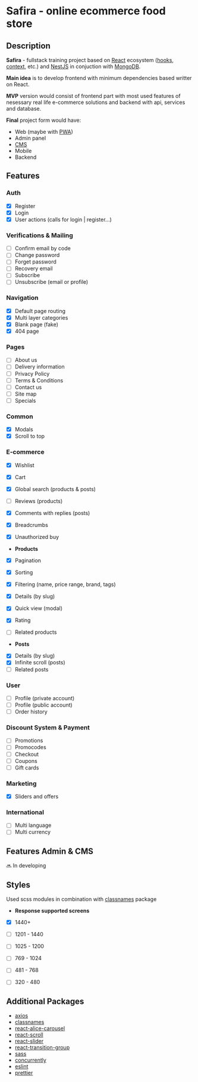 # Safira - online ecommerce food store

## Description
**Safira** - fullstack training project based on [React](https://react.dev/) ecosystem ([hooks](https://react.dev/reference/react), [context](https://react.dev/reference/react/useContext), etc.) and [NestJS](https://nestjs.com/) in conjuction with [MongoDB](https://www.mongodb.com/).

**Main idea** is to develop frontend with minimum dependencies based writter on React.

**MVP** version would consist of frontend part with most used features of nesessary real life e-commerce solutions and backend with api, services and database.

**Final** project form would have:
- Web (maybe with [PWA](https://developer.mozilla.org/en-US/docs/Web/Progressive_web_apps))
- Admin panel
- [CMS](https://developer.mozilla.org/en-US/docs/Glossary/CMS)
- Mobile
- Backend

## Features
### Auth
- [x] Register
- [x] Login
- [x] User actions (calls for login | register...)

### Verifications & Mailing
- [ ] Confirm email by code
- [ ] Change password
- [ ] Forget password
- [ ] Recovery email
- [ ] Subscribe
- [ ] Unsubscribe (email or profile)

### Navigation
- [x] Default page routing
- [x] Multi layer categories
- [x] Blank page (fake)
- [x] 404 page

### Pages
- [ ] About us
- [ ] Delivery information
- [ ] Privacy Policy
- [ ] Terms & Conditions
- [ ] Contact us
- [ ] Site map
- [ ] Specials

### Common
- [x] Modals
- [x] Scroll to top

### E-commerce
- [x] Wishlist
- [x] Cart
- [x] Global search (products & posts)
- [ ] Reviews (products)
- [x] Comments with replies (posts)
- [x] Breadcrumbs
- [x] Unauthorized buy


- **Products**
- [x] Pagination
- [x] Sorting
- [x] Filtering (name, price range, brand, tags)
- [x] Details (by slug)
- [x] Quick view (modal)
- [x] Rating
- [ ] Related products


- **Posts**
- [x] Details (by slug)
- [x] Infinite scroll (posts)
- [ ] Related posts

### User
- [ ] Profile (private account)
- [ ] Profile (public account)
- [ ] Order history

### Discount System & Payment
- [ ] Promotions
- [ ] Promocodes
- [ ] Checkout
- [ ] Coupons
- [ ] Gift cards

### Marketing
- [x] Sliders and offers

### International
- [ ] Multi language
- [ ] Multi currency

## Features Admin & CMS
🔜 In developing

## Styles
Used scss modules in combination with [classnames](https://www.npmjs.com/package/classnames) package


- **Response supported screens**
- [x] 1440+
- [ ] 1201 - 1440
- [ ] 1025 - 1200
- [ ] 769 - 1024
- [ ] 481 - 768
- [ ] 320 - 480


## Additional Packages
- [axios](https://www.npmjs.com/package/axios)
- [classnames](https://www.npmjs.com/package/classnames)
-	[react-alice-carousel](https://www.npmjs.com/package/react-alice-carousel)
-	[react-scroll](https://www.npmjs.com/package/react-scroll)
-	[react-slider](https://www.npmjs.com/package/react-slider)
-	[react-transition-group](https://www.npmjs.com/package/react-transition-group)
-	[sass](https://www.npmjs.com/package/sass)
-	[concurrently](https://www.npmjs.com/package/concurrently)
-	[eslint](https://www.npmjs.com/package/eslint)
-	[prettier](https://www.npmjs.com/package/prettier)
